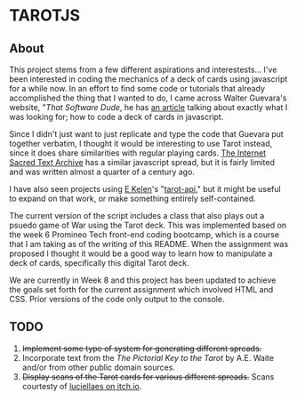 # TAROTJS

## About

This project stems from a few different aspirations and interestests... I've been interested in coding the mechanics of a deck of cards using javascript for a while now. In an effort to find some code or tutorials that already accomplished the thing that I wanted to do, I came across Walter Guevara's website, "*That Software Dude*, he has [an article](https://www.thatsoftwaredude.com/content/6196/coding-a-card-deck-in-javascript) talking about exactly what I was looking for; how to code a deck of cards in javascript.

Since I didn't just want to just replicate and type the code that Guevara put together verbatim, I thought it would be interesting to use Tarot instead, since it does share similarities with regular playing cards. [The Internet Sacred Text Archive](https://www.sacred-texts.com/tarot/pkt/tarot0.htm) has a similar javascript spread, but it is fairly limited and was written almost a quarter of a century ago.

I have also seen projects using [E Kelen](https://github.com/ekelen)'s "[tarot-api](https://github.com/ekelen/tarot-api)," but it might be useful to expand on that work, or make something entirely self-contained.

The current version of the script includes a class that also plays out a psuedo game of War using the Tarot deck. This was implemented based on the week 6 Promineo Tech front-end coding bootcamp, which is a course that I am taking as of the writing of this README. When the assignment was proposed I thought it would be a good way to learn how to manipulate a deck of cards, specifically this digital Tarot deck.

We are currently in Week 8 and this project has been updated to achieve the goals set forth for the current assignment which involved HTML and CSS. Prior versions of the code only output to the console.

## TODO

1. ~~Implement some type of system for generating different spreads.~~
2. Incorporate text from the *The Pictorial Key to the Tarot* by A.E. Waite and/or from other public domain sources.
3. ~~Display scans of the Tarot cards for various different spreads.~~
    Scans courtesty of [luciellaes on itch.io](https://luciellaes.itch.io/rider-waite-smith-tarot-cards-cc0).
